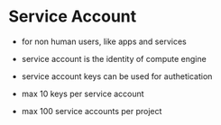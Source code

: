 
# Service Account

  - for non human users, like apps and services

  - service account is the identity of compute engine

  - service account keys can be used for authetication

  - max 10 keys per service account

  - max 100 service accounts per project
